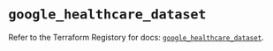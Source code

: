 # `google_healthcare_dataset`

Refer to the Terraform Registory for docs: [`google_healthcare_dataset`](https://registry.terraform.io/providers/hashicorp/google/5.26.0/docs/resources/healthcare_dataset).
